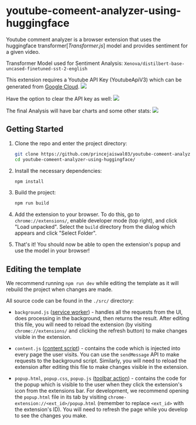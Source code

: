 # youtube-comeent-analyzer-using-huggingface
Youtube comment analyzer is a browser extension that uses the huggingface transformer[*Transformer.js*] model and provides sentiment for a given video.

Transformer Model used for Sentiment Analysis: `Xenova/distilbert-base-uncased-finetuned-sst-2-english`

This extension requires a Youtube API Key (YoutubeApiV3) which can be generated from [Google Cloud](https://console.cloud.google.com/).
![](https://github.com/princejaiswal03/youtube-comeent-analyzer-using-huggingface/blob/main/public/icons/ycm-api-key-add.jpg)

Have the option to clear the API key as well:
![](https://github.com/princejaiswal03/youtube-comeent-analyzer-using-huggingface/blob/main/public/icons/ycm-spinner.png)

The final Analysis will have bar charts and some other stats:
![](https://github.com/princejaiswal03/youtube-comeent-analyzer-using-huggingface/blob/main/public/icons/ycm-analysis.png)

## Getting Started
1. Clone the repo and enter the project directory:
    ```bash
    git clone https://github.com/princejaiswal03/youtube-comeent-analyzer-using-huggingface.git
    cd youtube-comeent-analyzer-using-huggingface/
    ```
1. Install the necessary dependencies:
    ```bash
    npm install 
    ```

1. Build the project:
    ```bash
    npm run build 
    ```

1. Add the extension to your browser. To do this, go to `chrome://extensions/`, enable developer mode (top right), and click "Load unpacked". Select the `build` directory from the dialog which appears and click "Select Folder".

1. That's it! You should now be able to open the extension's popup and use the model in your browser!

## Editing the template

We recommend running `npm run dev` while editing the template as it will rebuild the project when changes are made. 

All source code can be found in the `./src/` directory:
- `background.js` ([service worker](https://developer.chrome.com/docs/extensions/mv3/service_workers/)) - handles all the requests from the UI, does processing in the background, then returns the result. After editing this file, you will need to reload the extension (by visiting `chrome://extensions/` and clicking the refresh button) to make changes visible in the extension.

- `content.js` ([content script](https://developer.chrome.com/docs/extensions/mv3/content_scripts/)) - contains the code which is injected into every page the user visits. You can use the `sendMessage` API to make requests to the background script. Similarly, you will need to reload the extension after editing this file to make changes visible in the extension.

- `popup.html`, `popup.css`, `popup.js` ([toolbar action](https://developer.chrome.com/docs/extensions/reference/action/)) - contains the code for the popup which is visible to the user when they click the extension's icon from the extensions bar. For development, we recommend opening the `popup.html` file in its tab by visiting `chrome-extension://<ext_id>/popup.html` (remember to replace `<ext_id>` with the extension's ID). You will need to refresh the page while you develop to see the changes you make.
